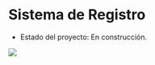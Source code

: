 <h1> Sistema de Registro</h1>

- Estado del proyecto: En construcción.
<p align="left">
   <img src="https://img.shields.io/badge/STATUS-EN%20DESAROLLO-green">
   </p>
